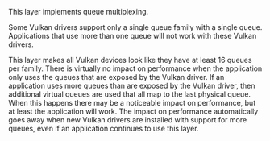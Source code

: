 
This layer implements queue multiplexing.

Some Vulkan drivers support only a single queue family with a single queue.
Applications that use more than one queue will not work with these Vulkan drivers.

This layer makes all Vulkan devices look like they have at least 16 queues per family.
There is virtually no impact on performance when the application only uses the queues that are exposed by the Vulkan driver.
If an application uses more queues than are exposed by the Vulkan driver,
then additional virtual queues are used that all map to the last physical queue.
When this happens there may be a noticeable impact on performance, but at least the application will work.
The impact on performance automatically goes away when new Vulkan drivers are
installed with support for more queues, even if an application continues to use this layer.
